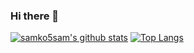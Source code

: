 ### Hi there 👋

[![samko5sam's github stats](https://github-readme-stats.vercel.app/api?username=samko5sam&theme=gruvbox)](https://github.com/samko5sam/github-readme-stats)
[![Top Langs](https://github-readme-stats.vercel.app/api/top-langs/?username=samko5sam&layout=compact&theme=gruvbox)](https://github.com/samko5sam/github-readme-stats)

<!--
**samko5sam/samko5sam** is a ✨ _special_ ✨ repository because its `README.md` (this file) appears on your GitHub profile.

Here are some ideas to get you started:

- 🔭 I’m currently working on ...
- 🌱 I’m currently learning ...
- 👯 I’m looking to collaborate on ...
- 🤔 I’m looking for help with ...
- 💬 Ask me about ...
- 📫 How to reach me: ...
- 😄 Pronouns: ...
- ⚡ Fun fact: ...
-->
